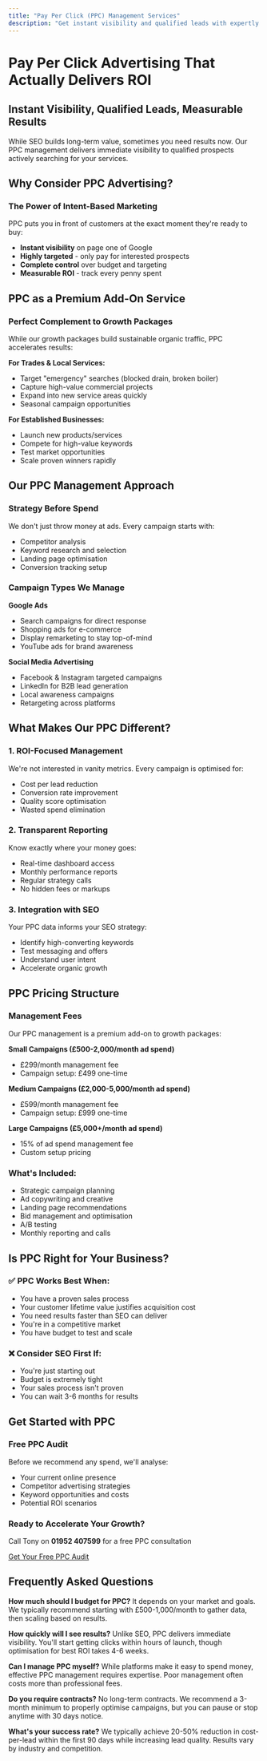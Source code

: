 ```yaml
---
title: "Pay Per Click (PPC) Management Services"
description: "Get instant visibility and qualified leads with expertly managed PPC campaigns. Premium add-on service for businesses ready to scale fast."
---
```


# Pay Per Click Advertising That Actually Delivers ROI

## Instant Visibility, Qualified Leads, Measurable Results

While SEO builds long-term value, sometimes you need results now. Our PPC management delivers immediate visibility to qualified prospects actively searching for your services.

## Why Consider PPC Advertising?

### The Power of Intent-Based Marketing
PPC puts you in front of customers at the exact moment they're ready to buy:
- **Instant visibility** on page one of Google
- **Highly targeted** - only pay for interested prospects
- **Complete control** over budget and targeting
- **Measurable ROI** - track every penny spent

## PPC as a Premium Add-On Service

### Perfect Complement to Growth Packages
While our growth packages build sustainable organic traffic, PPC accelerates results:

**For Trades & Local Services:**
- Target "emergency" searches (blocked drain, broken boiler)
- Capture high-value commercial projects
- Expand into new service areas quickly
- Seasonal campaign opportunities

**For Established Businesses:**
- Launch new products/services
- Compete for high-value keywords
- Test market opportunities
- Scale proven winners rapidly

## Our PPC Management Approach

### Strategy Before Spend
We don't just throw money at ads. Every campaign starts with:
- Competitor analysis
- Keyword research and selection
- Landing page optimisation
- Conversion tracking setup

### Campaign Types We Manage

**Google Ads**
- Search campaigns for direct response
- Shopping ads for e-commerce
- Display remarketing to stay top-of-mind
- YouTube ads for brand awareness

**Social Media Advertising**
- Facebook & Instagram targeted campaigns
- LinkedIn for B2B lead generation
- Local awareness campaigns
- Retargeting across platforms

## What Makes Our PPC Different?

### 1. ROI-Focused Management
We're not interested in vanity metrics. Every campaign is optimised for:
- Cost per lead reduction
- Conversion rate improvement
- Quality score optimisation
- Wasted spend elimination

### 2. Transparent Reporting
Know exactly where your money goes:
- Real-time dashboard access
- Monthly performance reports
- Regular strategy calls
- No hidden fees or markups

### 3. Integration with SEO
Your PPC data informs your SEO strategy:
- Identify high-converting keywords
- Test messaging and offers
- Understand user intent
- Accelerate organic growth

## PPC Pricing Structure

### Management Fees
Our PPC management is a premium add-on to growth packages:

**Small Campaigns (£500-2,000/month ad spend)**
- £299/month management fee
- Campaign setup: £499 one-time

**Medium Campaigns (£2,000-5,000/month ad spend)**
- £599/month management fee
- Campaign setup: £999 one-time

**Large Campaigns (£5,000+/month ad spend)**
- 15% of ad spend management fee
- Custom setup pricing

### What's Included:
- Strategic campaign planning
- Ad copywriting and creative
- Landing page recommendations
- Bid management and optimisation
- A/B testing
- Monthly reporting and calls

## Is PPC Right for Your Business?

### ✅ PPC Works Best When:
- You have a proven sales process
- Your customer lifetime value justifies acquisition cost
- You need results faster than SEO can deliver
- You're in a competitive market
- You have budget to test and scale

### ❌ Consider SEO First If:
- You're just starting out
- Budget is extremely tight
- Your sales process isn't proven
- You can wait 3-6 months for results

## Get Started with PPC

### Free PPC Audit
Before we recommend any spend, we'll analyse:
- Your current online presence
- Competitor advertising strategies
- Keyword opportunities and costs
- Potential ROI scenarios

<div class="bg-wbs-orange/5 p-8 rounded-lg text-center my-8">
  <h3 class="text-2xl font-bold text-wbs-orange mb-4">Ready to Accelerate Your Growth?</h3>
  <p class="text-lg mb-6">Call Tony on <strong>01952 407599</strong> for a free PPC consultation</p>
  <div class="flex flex-col sm:flex-row gap-4 justify-center">
    <a href="/contact" class="inline-block bg-wbs-orange text-white !text-white px-6 py-3 rounded-lg font-semibold hover:bg-wbs-blue transition-colors">
      Get Your Free PPC Audit
    </a>
  </div>
</div>

## Frequently Asked Questions

**How much should I budget for PPC?**
It depends on your market and goals. We typically recommend starting with £500-1,000/month to gather data, then scaling based on results.

**How quickly will I see results?**
Unlike SEO, PPC delivers immediate visibility. You'll start getting clicks within hours of launch, though optimisation for best ROI takes 4-6 weeks.

**Can I manage PPC myself?**
While platforms make it easy to spend money, effective PPC management requires expertise. Poor management often costs more than professional fees.

**Do you require contracts?**
No long-term contracts. We recommend a 3-month minimum to properly optimise campaigns, but you can pause or stop anytime with 30 days notice.

**What's your success rate?**
We typically achieve 20-50% reduction in cost-per-lead within the first 90 days while increasing lead quality. Results vary by industry and competition.